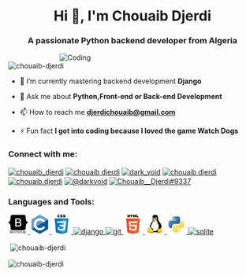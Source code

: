 <h1 align="center">Hi 👋, I'm Chouaib Djerdi</h1>
<h3 align="center">A passionate Python backend developer from Algeria</h3>

<img align="right" alt="Coding" width="400" src="https://sasj.tumblr.com/post/166957912395/geometric-animations-171030">

<p align="left"> <img src="[https://komarev.com/ghpvc/?username=chouaib-djerdi&label=Profile%20views&color=0e75b6&style=flat]" alt="chouaib-djerdi" /> </p>

- 🌱 I’m currently mastering backend development **Django**

- 💬 Ask me about **Python,Front-end or Back-end Development**

- 📫 How to reach me **djerdichouaib@gmail.com**

- ⚡ Fun fact **I got into coding because I loved the game Watch Dogs**

<h3 align="left">Connect with me:</h3>
<p align="left">
<a href="https://twitter.com/chouaib_djerdi" target="blank"><img align="center" src="https://raw.githubusercontent.com/rahuldkjain/github-profile-readme-generator/master/src/images/icons/Social/twitter.svg" alt="chouaib_djerdi" height="30" width="40" /></a>
<a href="https://linkedin.com/in/chouaib djerdi" target="blank"><img align="center" src="https://raw.githubusercontent.com/rahuldkjain/github-profile-readme-generator/master/src/images/icons/Social/linked-in-alt.svg" alt="chouaib djerdi" height="30" width="40" /></a>
<a href="https://stackoverflow.com/users/dark_void" target="blank"><img align="center" src="https://raw.githubusercontent.com/rahuldkjain/github-profile-readme-generator/master/src/images/icons/Social/stack-overflow.svg" alt="dark_void" height="30" width="40" /></a>
<a href="https://fb.com/chouaib djerdi" target="blank"><img align="center" src="https://raw.githubusercontent.com/rahuldkjain/github-profile-readme-generator/master/src/images/icons/Social/facebook.svg" alt="chouaib djerdi" height="30" width="40" /></a>
<a href="https://instagram.com/chouaib.djerdi" target="blank"><img align="center" src="https://raw.githubusercontent.com/rahuldkjain/github-profile-readme-generator/master/src/images/icons/Social/instagram.svg" alt="chouaib.djerdi" height="30" width="40" /></a>
<a href="https://medium.com/@darkvoid" target="blank"><img align="center" src="https://raw.githubusercontent.com/rahuldkjain/github-profile-readme-generator/master/src/images/icons/Social/medium.svg" alt="@darkvoid" height="30" width="40" /></a>
<a href="https://discord.gg/Chouaib__Djerdi#9337" target="blank"><img align="center" src="https://raw.githubusercontent.com/rahuldkjain/github-profile-readme-generator/master/src/images/icons/Social/discord.svg" alt="Chouaib__Djerdi#9337" height="30" width="40" /></a>
</p>

<h3 align="left">Languages and Tools:</h3>
<p align="left"> <a href="https://getbootstrap.com" target="_blank" rel="noreferrer"> <img src="https://raw.githubusercontent.com/devicons/devicon/master/icons/bootstrap/bootstrap-plain-wordmark.svg" alt="bootstrap" width="40" height="40"/> </a> <a href="https://www.cprogramming.com/" target="_blank" rel="noreferrer"> <img src="https://raw.githubusercontent.com/devicons/devicon/master/icons/c/c-original.svg" alt="c" width="40" height="40"/> </a> <a href="https://www.w3schools.com/css/" target="_blank" rel="noreferrer"> <img src="https://raw.githubusercontent.com/devicons/devicon/master/icons/css3/css3-original-wordmark.svg" alt="css3" width="40" height="40"/> </a> <a href="https://www.djangoproject.com/" target="_blank" rel="noreferrer"> <img src="https://cdn.worldvectorlogo.com/logos/django.svg" alt="django" width="40" height="40"/> </a> <a href="https://git-scm.com/" target="_blank" rel="noreferrer"> <img src="https://www.vectorlogo.zone/logos/git-scm/git-scm-icon.svg" alt="git" width="40" height="40"/> </a> <a href="https://www.w3.org/html/" target="_blank" rel="noreferrer"> <img src="https://raw.githubusercontent.com/devicons/devicon/master/icons/html5/html5-original-wordmark.svg" alt="html5" width="40" height="40"/> </a> <a href="https://www.linux.org/" target="_blank" rel="noreferrer"> <img src="https://raw.githubusercontent.com/devicons/devicon/master/icons/linux/linux-original.svg" alt="linux" width="40" height="40"/> </a> <a href="https://www.python.org" target="_blank" rel="noreferrer"> <img src="https://raw.githubusercontent.com/devicons/devicon/master/icons/python/python-original.svg" alt="python" width="40" height="40"/> </a> <a href="https://www.sqlite.org/" target="_blank" rel="noreferrer"> <img src="https://www.vectorlogo.zone/logos/sqlite/sqlite-icon.svg" alt="sqlite" width="40" height="40"/> </a> </p>

<p>&nbsp;<img align="center" src="https://github-readme-stats.vercel.app/api?username=chouaib-djerdi&show_icons=true&locale=en" alt="chouaib-djerdi" /></p>

<p><img align="center" src="https://github-readme-streak-stats.herokuapp.com/?user=chouaib-djerdi&" alt="chouaib-djerdi" /></p>
